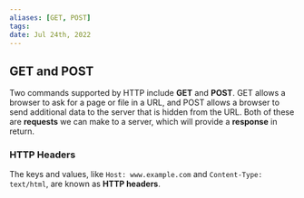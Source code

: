 ```yaml
---
aliases: [GET, POST]
tags: 
date: Jul 24th, 2022
---
```

## GET and POST
Two commands supported by HTTP include **GET** and **POST**. 
GET allows a browser to ask for a page or file in a URL, and POST allows a browser to send additional data to the server that is hidden from the URL. Both of these are **requests** we can make to a server, which will provide a **response** in return.

### HTTP Headers
The keys and values, like `Host: www.example.com` and `Content-Type: text/html`, are known as **HTTP headers**.

